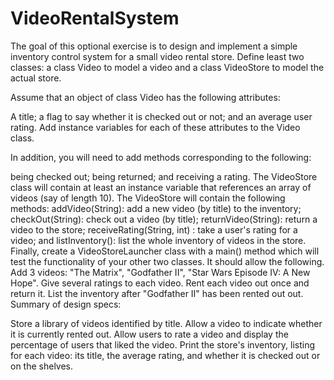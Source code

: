 # VideoRentalSystem
The goal of this optional exercise is to design and implement a simple inventory control system for a small video rental store.
Define least two classes: a class Video to model a video and a class VideoStore to model the actual store.

Assume that an object of class Video has the following attributes:

A title;
a flag to say whether it is checked out or not; and
an average user rating.
Add instance variables for each of these attributes to the Video class.

In addition, you will need to add methods corresponding to the following:

being checked out;
being returned; and
receiving a rating.
The VideoStore class will contain at least an instance variable that references an array of videos (say of length 10). 
The VideoStore will contain the following methods:
addVideo(String): add a new video (by title) to the inventory;
checkOut(String): check out a video (by title);
returnVideo(String): return a video to the store;
receiveRating(String, int) : take a user's rating for a video; and
listInventory(): list the whole inventory of videos in the store.
Finally, create a VideoStoreLauncher class with a main() method which will test the functionality of your other two classes.
It should allow the following.
Add 3 videos: "The Matrix", "Godfather II", "Star Wars Episode IV: A New Hope".
Give several ratings to each video.
Rent each video out once and return it.
List the inventory after "Godfather II" has been rented out out.
Summary of design specs:

Store a library of videos identified by title.
Allow a video to indicate whether it is currently rented out.
Allow users to rate a video and display the percentage of users that liked the video.
Print the store's inventory, listing for each video:
its title,
the average rating,
and whether it is checked out or on the shelves.
